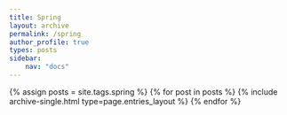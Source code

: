 ```yaml
---
title: Spring
layout: archive
permalink: /spring
author_profile: true
types: posts
sidebar:
    nav: "docs"
---
```


{% assign posts = site.tags.spring %}
{% for post in posts %}
    {% include archive-single.html type=page.entries_layout %}
{% endfor %}